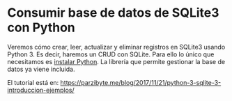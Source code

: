 
# Consumir base de datos de SQLite3 con Python

Veremos cómo crear, leer, actualizar y eliminar registros en SQLite3 usando Python 3. Es decir, haremos un CRUD con SQLite. Para ello lo único que necesitamos es [instalar Python](https://parzibyte.me/blog/2017/11/19/instalar-configurar-python-3-windows-10/). La librería que permite gestionar la base de datos ya viene incluida.

El tutorial está en: https://parzibyte.me/blog/2017/11/21/python-3-sqlite-3-introduccion-ejemplos/